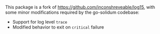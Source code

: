 This package is a fork of https://github.com/inconshreveable/log15, with some
minor modifications required by the go-solidum codebase:

 * Support for log level `trace`
 * Modified behavior to exit on `critical` failure
